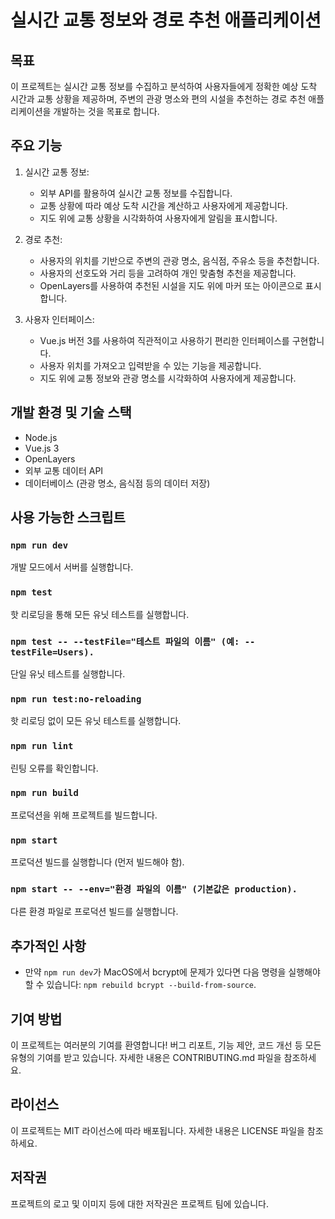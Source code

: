 # 실시간 교통 정보와 경로 추천 애플리케이션

## 목표

이 프로젝트는 실시간 교통 정보를 수집하고 분석하여 사용자들에게 정확한 예상 도착 시간과 교통 상황을 제공하며, 주변의 관광 명소와 편의 시설을 추천하는 경로 추천 애플리케이션을 개발하는 것을 목표로 합니다.

## 주요 기능

1. 실시간 교통 정보:
   - 외부 API를 활용하여 실시간 교통 정보를 수집합니다.
   - 교통 상황에 따라 예상 도착 시간을 계산하고 사용자에게 제공합니다.
   - 지도 위에 교통 상황을 시각화하여 사용자에게 알림을 표시합니다.

2. 경로 추천:
   - 사용자의 위치를 기반으로 주변의 관광 명소, 음식점, 주유소 등을 추천합니다.
   - 사용자의 선호도와 거리 등을 고려하여 개인 맞춤형 추천을 제공합니다.
   - OpenLayers를 사용하여 추천된 시설을 지도 위에 마커 또는 아이콘으로 표시합니다.

3. 사용자 인터페이스:
   - Vue.js 버전 3를 사용하여 직관적이고 사용하기 편리한 인터페이스를 구현합니다.
   - 사용자 위치를 가져오고 입력받을 수 있는 기능을 제공합니다.
   - 지도 위에 교통 정보와 관광 명소를 시각화하여 사용자에게 제공합니다.

## 개발 환경 및 기술 스택

- Node.js
- Vue.js 3
- OpenLayers
- 외부 교통 데이터 API
- 데이터베이스 (관광 명소, 음식점 등의 데이터 저장)

## 사용 가능한 스크립트

### `npm run dev`

개발 모드에서 서버를 실행합니다.

### `npm test`

핫 리로딩을 통해 모든 유닛 테스트를 실행합니다.

### `npm test -- --testFile="테스트 파일의 이름" (예: --testFile=Users).`

단일 유닛 테스트를 실행합니다.

### `npm run test:no-reloading`

핫 리로딩 없이 모든 유닛 테스트를 실행합니다.

### `npm run lint`

린팅 오류를 확인합니다.

### `npm run build`

프로덕션을 위해 프로젝트를 빌드합니다.

### `npm start`

프로덕션 빌드를 실행합니다 (먼저 빌드해야 함).

### `npm start -- --env="환경 파일의 이름" (기본값은 production).`

다른 환경 파일로 프로덕션 빌드를 실행합니다.

## 추가적인 사항

- 만약 `npm run dev`가 MacOS에서 bcrypt에 문제가 있다면 다음 명령을 실행해야 할 수 있습니다: `npm rebuild bcrypt --build-from-source`.

## 기여 방법

이 프로젝트는 여러분의 기여를 환영합니다! 버그 리포트, 기능 제안, 코드 개선 등 모든 유형의 기여를 받고 있습니다. 자세한 내용은 CONTRIBUTING.md 파일을 참조하세요.

## 라이선스

이 프로젝트는 MIT 라이선스에 따라 배포됩니다. 자세한 내용은 LICENSE 파일을 참조하세요.

## 저작권

프로젝트의 로고 및 이미지 등에 대한 저작권은 프로젝트 팀에 있습니다.
